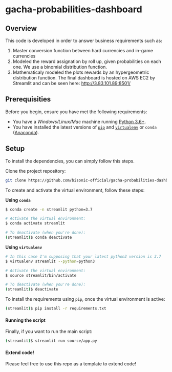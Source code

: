 # gacha-probabilities-dashboard

## Overview

This code is developed in order to answer business requirements such as:
1) Master conversion function between hard currencies and in-game currencies
2) Modeled the reward assignation by roll up, given probabilities on each one. We use a binomial distribution function.
3) Mathematicaly modeled the plots rewards by an hypergeometric distribution function.
The final dashboard is hosted on AWS EC2 by Streamlit and can be seen here: http://3.83.101.89:8501/

## Prerequisities

Before you begin, ensure you have met the following requirements:

* You have a _Windows/Linux/Mac_ machine running [Python 3.6+](https://www.python.org/).
* You have installed the latest versions of [`pip`](https://pip.pypa.io/en/stable/installing/) and [`virtualenv`](https://virtualenv.pypa.io/en/stable/installation/) or `conda` ([Anaconda](https://www.anaconda.com/distribution/)).


## Setup

To install the dependencies, you can simply follow this steps.

Clone the project repository:
```bash
git clone https://github.com/bisonic-official/gacha-probabilities-dashboard
```

To create and activate the virtual environment, follow these steps:

**Using `conda`**

```bash
$ conda create -n streamlit python=3.7

# Activate the virtual environment:
$ conda activate streamlit

# To deactivate (when you're done):
(streamlit)$ conda deactivate
```

**Using `virtualenv`**

```bash
# In this case I'm supposing that your latest python3 version is 3.7
$ virtualenv streamlit --python=python3

# Activate the virtual environment:
$ source streamlit/bin/activate

# To deactivate (when you're done):
(streamlit)$ deactivate
```

To install the requirements using `pip`, once the virtual environment is active:
```bash
(streamlit)$ pip install -r requirements.txt
```

#### Running the script

Finally, if you want to run the main script:
```bash
(streamlit)$ streamlit run source/app.py
```

#### Extend code!

Please feel free to use this repo as a template to extend code!
